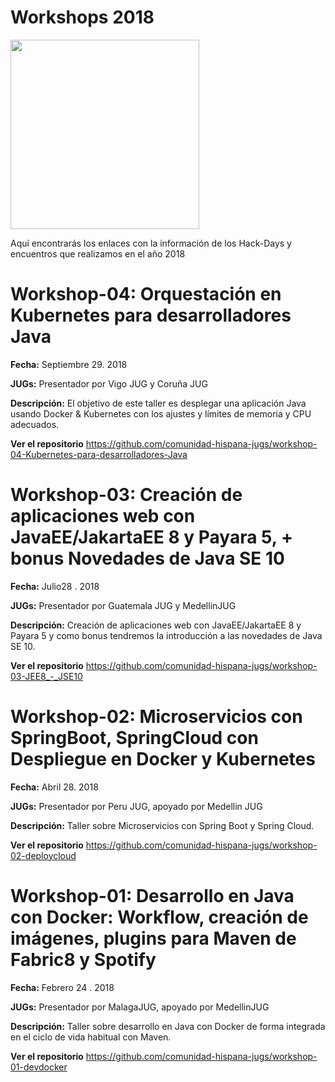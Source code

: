 # Workshops 2018


 <img src="DukijoteDeLaMancha.JPG" alt="" width="302" height="303" />

Aquí encontrarás los enlaces con la información de los Hack-Days y encuentros que realizamos en el año 2018


# Workshop-04: Orquestación en Kubernetes para desarrolladores Java

**Fecha:** Septiembre 29. 2018

**JUGs:** Presentador por Vigo JUG y Coruña JUG 

**Descripción:** El objetivo de este taller es desplegar una aplicación Java usando Docker & Kubernetes con los ajustes y límites de memoria y CPU adecuados.

**Ver el repositorio** https://github.com/comunidad-hispana-jugs/workshop-04-Kubernetes-para-desarrolladores-Java


# Workshop-03: Creación de aplicaciones web con JavaEE/JakartaEE 8 y Payara 5, + bonus Novedades de Java SE 10

**Fecha:** Julio28 . 2018

**JUGs:** Presentador por Guatemala JUG y MedellinJUG 

**Descripción:** Creación de aplicaciones web con JavaEE/JakartaEE 8 y Payara 5 y como bonus tendremos la introducción a las novedades de Java SE 10.

**Ver el repositorio** https://github.com/comunidad-hispana-jugs/workshop-03-JEE8_-_JSE10


# Workshop-02: Microservicios con SpringBoot, SpringCloud con Despliegue en Docker y Kubernetes

**Fecha:** Abril 28. 2018

**JUGs:** Presentador por Peru JUG, apoyado por Medellin JUG

**Descripción:** Taller sobre Microservicios con Spring Boot y Spring Cloud.

**Ver el repositorio** https://github.com/comunidad-hispana-jugs/workshop-02-deploycloud

# Workshop-01: Desarrollo en Java con Docker: Workflow, creación de imágenes, plugins para Maven de Fabric8 y Spotify

**Fecha:** Febrero 24 . 2018

**JUGs:** Presentador por MalagaJUG, apoyado por MedellinJUG 

**Descripción:** Taller sobre desarrollo en Java con Docker de forma integrada en el ciclo de vida habitual con Maven.

**Ver el repositorio** https://github.com/comunidad-hispana-jugs/workshop-01-devdocker 
